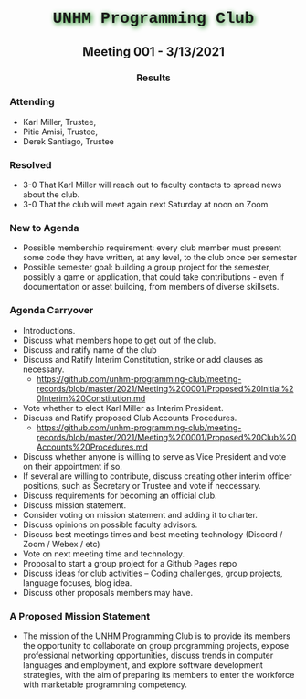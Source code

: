 
<h1 align="center" style = "font-family: Source Code Pro, Courier New; text-shadow: 2px 2px 8px green">
            UNHM Programming Club
</h2>
<h2 align="center">Meeting 001 - 3/13/2021</h2>
<h3 align="center">Results</h2>

### Attending

- Karl Miller, Trustee,
- Pitie Amisi, Trustee,
- Derek Santiago, Trustee

### Resolved

- 3-0  That Karl Miller will reach out to faculty contacts to spread news about the club.
- 3-0 That the club will meet again next Saturday at noon on Zoom

### New to Agenda

- Possible membership requirement: every club member must present some code they have written, at any level, to the club once per semester
- Possible semester goal: building a group project for the semester, possibly a game or application, that could take contributions - even if documentation or asset building, from members of diverse skillsets. 

### Agenda Carryover

-	Introductions.
-	Discuss what members hope to get out of the club.
-   Discuss and ratify name of the club
-	Discuss and Ratify Interim Constitution, strike or add clauses as necessary.
    - https://github.com/unhm-programming-club/meeting-records/blob/master/2021/Meeting%200001/Proposed%20Initial%20Interim%20Constitution.md
-	Vote whether to elect Karl Miller as Interim President.
-	Discuss and Ratify proposed Club Accounts Procedures.
    - https://github.com/unhm-programming-club/meeting-records/blob/master/2021/Meeting%200001/Proposed%20Club%20Accounts%20Procedures.md
-	Discuss whether anyone is willing to serve as Vice President and vote on their appointment if so.
-	If several are willing to contribute, discuss creating other interim officer positions, such as Secretary or Trustee and vote if neccessary. 
-   Discuss requirements for becoming an official club.
-	Discuss mission statement.
-	Consider voting on mission statement and adding it to charter.
-	Discuss opinions on possible faculty advisors.
-	Discuss best meetings times and best meeting technology (Discord / Zoom / Webex / etc)
-	Vote on next meeting time and technology.
-	Proposal to start a group project for a Github Pages repo
-	Discuss ideas for club activities – Coding challenges, group projects, language focuses, blog idea.
-   Discuss other proposals members may have.

### A Proposed Mission Statement

- 	The mission of the UNHM Programming Club is to provide its members the opportunity to collaborate on group programming projects, expose professional networking opportunities, discuss trends in computer languages and employment, and explore software development strategies, with the aim of preparing its members to enter the workforce with marketable programming competency.